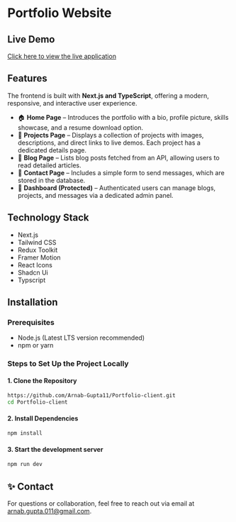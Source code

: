 # Portfolio Website

## Live Demo

[Click here to view the live application](https://portfolio-client-mocha.vercel.app/)

## Features

The frontend is built with **Next.js and TypeScript**, offering a modern, responsive, and interactive user experience.

- 🏠 **Home Page** – Introduces the portfolio with a bio, profile picture, skills showcase, and a resume download option.
- 📂 **Projects Page** – Displays a collection of projects with images, descriptions, and direct links to live demos. Each project has a dedicated details page.
- 📝 **Blog Page** – Lists blog posts fetched from an API, allowing users to read detailed articles.
- 📩 **Contact Page** – Includes a simple form to send messages, which are stored in the database.
- 🔐 **Dashboard (Protected)** – Authenticated users can manage blogs, projects, and messages via a dedicated admin panel.

## Technology Stack

- Next.js
- Tailwind CSS
- Redux Toolkit
- Framer Motion
- React Icons
- Shadcn Ui
- Typscript

## Installation

### Prerequisites

- Node.js (Latest LTS version recommended)
- npm or yarn

### Steps to Set Up the Project Locally

#### **1. Clone the Repository**

```bash
https://github.com/Arnab-Gupta11/Portfolio-client.git
cd Portfolio-client
```

#### **2. Install Dependencies**

```bash
npm install
```

#### **3. Start the development server**

```bash
npm run dev
```

## ✨ **Contact**

For questions or collaboration, feel free to reach out via email at [arnab.gupta.011@gmail.com](mailto:arnab.gupta.011@gmail.com).
